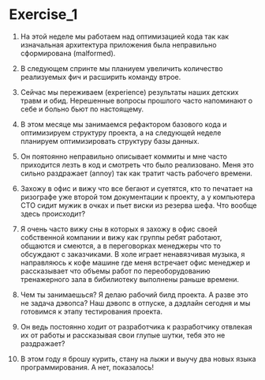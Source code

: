 # Exercise_1

1. На этой неделе мы работаем над оптимизацией кода так как изначальная архитектура приложения была неправильно сформирована (malformed).

2. В следующем спринте мы планиуем увеличить количество реализуемых фич и расширить команду втрое.

3. Сейчас мы переживаем (experience) результаты наших детских травм и обид. Нерешенные вопросы прошлого часто напоминают о себе и больно бьют по настоящему.

4. В этом месяце мы занимаемся рефактором базового кода и оптимизируем структуру проекта, а на следующей неделе планируем оптимизировать структуру базы данных.

5. Он поятоянно неправильно описывает коммиты и мне часто приходится лезть в код и смотреть что было реализовано. Меня это сильно раздражает (annoy) так как тратит часть рабочего времени.

6. Захожу в офис и вижу что все бегают и суетятся, кто то печатает на ризографе уже второй том документации к проекту, а у компьютера СТО сидит мужик в очках и пьет виски из резерва шефа. Что вообще здесь происходит?

7. Я очень часто вижу сны в которых я захожу в офис своей собственной компании и вижу как группы ребят работают, общаются и смеются, а в переговорках менеджеры что то обсуждают с заказчиками. В холе играет ненавязчивая музыка, я направляюсь к кофе машине где меня встречает офис менеджер и рассказывает что объемы работ по переоборудованию тренажерного зала в бибилиотеку выполнены раньше времени.

8. Чем ты занимаешься? Я делаю рабочий билд проекта. А разве это не задача дэвопса? Наш дэвопс в отпуске, а дэдлайн сегодня и мы готовимся к этапу тестирования проекта.

9. Он ведь постоянно ходит от разработчика к разработчику отвлекая их от работы и рассказывая свои глупые шутки, тебя это не раздражает?

10. В этом году я брошу курить, стану на лыжи и выучу два новых языка программирования. А нет, показалось!
